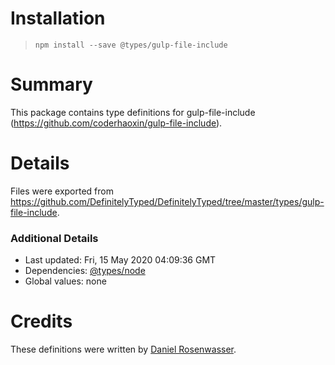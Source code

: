 # Installation
> `npm install --save @types/gulp-file-include`

# Summary
This package contains type definitions for gulp-file-include (https://github.com/coderhaoxin/gulp-file-include).

# Details
Files were exported from https://github.com/DefinitelyTyped/DefinitelyTyped/tree/master/types/gulp-file-include.

### Additional Details
 * Last updated: Fri, 15 May 2020 04:09:36 GMT
 * Dependencies: [@types/node](https://npmjs.com/package/@types/node)
 * Global values: none

# Credits
These definitions were written by [Daniel Rosenwasser](https://github.com/DanielRosenwasser).
